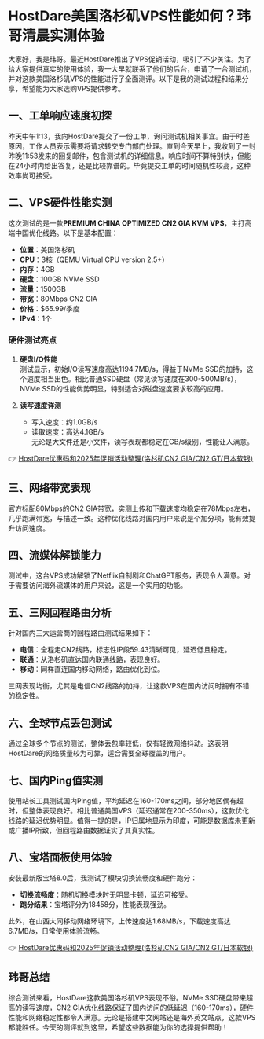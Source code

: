 # HostDare美国洛杉矶VPS性能如何？玮哥清晨实测体验

大家好，我是玮哥。最近HostDare推出了VPS促销活动，吸引了不少关注。为了给大家提供真实的使用体验，我一大早就联系了他们的后台，申请了一台测试机，并对这款美国洛杉矶VPS的性能进行了全面测评。以下是我的测试过程和结果分享，希望能为大家选购VPS提供参考。

## 一、工单响应速度初探

昨天中午1:13，我向HostDare提交了一份工单，询问测试机相关事宜。由于时差原因，工作人员表示需要将请求转交专门部门处理。直到今天早上，我收到了一封昨晚11:53发来的回复邮件，包含测试机的详细信息。响应时间不算特别快，但能在24小时内给出答复，还是比较靠谱的。毕竟提交工单的时间随机性较高，这种效率尚可接受。

## 二、VPS硬件性能实测

这次测试的是一款**PREMIUM CHINA OPTIMIZED CN2 GIA KVM VPS**，主打高端中国优化线路。以下是基本配置：

- **位置**：美国洛杉矶  
- **CPU**：3核（QEMU Virtual CPU version 2.5+）  
- **内存**：4GB  
- **硬盘**：100GB NVMe SSD  
- **流量**：1500GB  
- **带宽**：80Mbps CN2 GIA  
- **价格**：$65.99/季度  
- **IPv4**：1个  

### 硬件测试亮点
1. **硬盘I/O性能**  
   测试显示，初始I/O读写速度高达1194.7MB/s，得益于NVMe SSD的加持，这个速度相当出色。相比普通SSD硬盘（常见读写速度在300-500MB/s），NVMe SSD的性能优势明显，特别适合对磁盘速度要求较高的应用。

2. **读写速度详测**  
   - 写入速度：约1.0GB/s  
   - 读取速度：高达4.1GB/s  
   无论是大文件还是小文件，读写表现都稳定在GB/s级别，性能让人满意。

👉 [HostDare优惠码和2025年促销活动整理(洛杉矶CN2 GIA/CN2 GT/日本软银)](https://bit.ly/hostdare)

## 三、网络带宽表现

官方标配80Mbps的CN2 GIA带宽，实测上传和下载速度均稳定在78Mbps左右，几乎跑满带宽，与描述一致。这种优化线路对国内用户来说是个加分项，能有效提升访问速度。

## 四、流媒体解锁能力

测试中，这台VPS成功解锁了Netflix自制剧和ChatGPT服务，表现令人满意。对于需要访问海外流媒体的用户来说，这是一个实用的功能。

## 五、三网回程路由分析

针对国内三大运营商的回程路由测试结果如下：
- **电信**：全程走CN2线路，标志性IP段59.43清晰可见，延迟低且稳定。  
- **联通**：从洛杉矶直达国内联通线路，表现良好。  
- **移动**：同样直连国内移动网络，路由优化到位。  

三网表现均衡，尤其是电信CN2线路的加持，让这款VPS在国内访问时拥有不错的稳定性。

## 六、全球节点丢包测试

通过全球多个节点的测试，整体丢包率较低，仅有轻微网络抖动。这表明HostDare的网络质量较为可靠，适合需要全球覆盖的用户。

## 七、国内Ping值实测

使用站长工具测试国内Ping值，平均延迟在160-170ms之间，部分地区偶有超时，但整体表现良好。相比普通美国VPS（延迟通常在200-350ms），这款优化线路的延迟优势明显。值得一提的是，IP归属地显示为印度，可能是数据库未更新或广播IP所致，但回程路由数据证实了其真实性。

## 八、宝塔面板使用体验

安装最新版宝塔8.0后，我测试了模块切换流畅度和硬件跑分：
- **切换流畅度**：随机切换模块时无明显卡顿，延迟可接受。  
- **跑分结果**：宝塔评分为18458分，性能表现强劲。  

此外，在山西大同移动网络环境下，上传速度达1.68MB/s，下载速度高达6.7MB/s，日常使用体验流畅。

👉 [HostDare优惠码和2025年促销活动整理(洛杉矶CN2 GIA/CN2 GT/日本软银)](https://bit.ly/hostdare)

## 玮哥总结

综合测试来看，HostDare这款美国洛杉矶VPS表现不俗。NVMe SSD硬盘带来超高的读写速度，CN2 GIA优化线路保证了国内访问的低延迟（160-170ms），硬件性能和网络稳定性都令人满意。无论是搭建中文网站还是海外英文站点，这款VPS都能胜任。今天的测评就到这里，希望这些数据能为你的选择提供帮助！